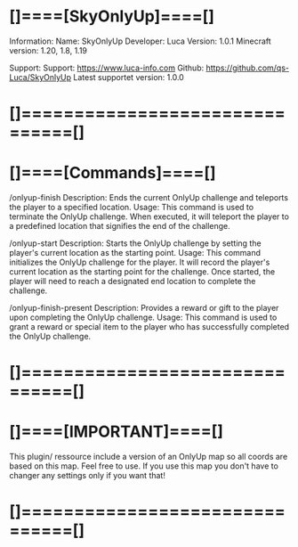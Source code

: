 
# []====[SkyOnlyUp]====[]

Information:
Name: SkyOnlyUp
Developer: Luca
Version: 1.0.1
Minecraft version: 1.20, 1.8, 1.19

Support:
Support: https://www.luca-info.com
Github: https://github.com/qs-Luca/SkyOnlyUp
Latest supportet version: 1.0.0

# []===============================[]


# []====[Commands]====[]

/onlyup-finish
Description: Ends the current OnlyUp challenge and teleports the player to a specified location.
Usage: This command is used to terminate the OnlyUp challenge. When executed, it will teleport the player
to a predefined location that signifies the end of the challenge.

/onlyup-start
Description: Starts the OnlyUp challenge by setting the player's current location as the starting point.
Usage: This command initializes the OnlyUp challenge for the player. It will record the player's current
location as the starting point for the challenge. Once started, the player will need to reach a designated
end location to complete the challenge.

/onlyup-finish-present
Description: Provides a reward or gift to the player upon completing the OnlyUp challenge.
Usage: This command is used to grant a reward or special item to the player who has successfully completed
the OnlyUp challenge.

# []===============================[]



# []====[IMPORTANT]====[]
This plugin/ ressource include a version of an OnlyUp map so all coords are based on this map. Feel free to use. 
If you use this map you don't have to changer any settings only if you want that!

# []===============================[]



